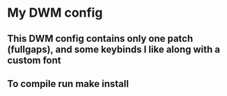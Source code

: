 # My DWM config

## This DWM config contains only one patch (fullgaps), and some keybinds I like along with a custom font

## To compile run **make install**
